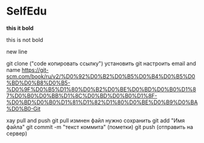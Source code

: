 # SelfEdu
**this it bold**

this is not bold

new line

git clone  ("code копировать ссылку")
установить git 
 настроить email and name https://git-scm.com/book/ru/v2/%D0%92%D0%B2%D0%B5%D0%B4%D0%B5%D0%BD%D0%B8%D0%B5-%D0%9F%D0%B5%D1%80%D0%B2%D0%BE%D0%BD%D0%B0%D1%87%D0%B0%D0%BB%D1%8C%D0%BD%D0%B0%D1%8F-%D0%BD%D0%B0%D1%81%D1%82%D1%80%D0%BE%D0%B9%D0%BA%D0%B0-Git
 
 хау pull and push
 git pull
 измнен файл нужно сохранить 
 git add "Имя файла"
 git commit -m "текст коммита" (пометки)
 git push (отправить на сервер)
   
